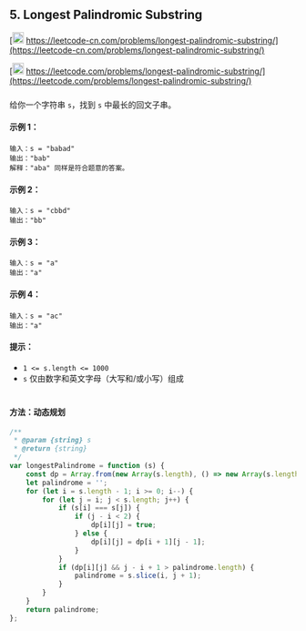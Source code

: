 ## 5. Longest Palindromic Substring

[<img src="https://static.leetcode-cn.com/cn-mono-assets/production/assets/logo-dark-cn.c42314a8.svg" height="20" /> https://leetcode-cn.com/problems/longest-palindromic-substring/](https://leetcode-cn.com/problems/longest-palindromic-substring/)

[<img src="https://assets.leetcode.com/static_assets/public/webpack_bundles/images/logo-dark.e99485d9b.svg" height="20"/> https://leetcode.com/problems/longest-palindromic-substring/](https://leetcode.com/problems/longest-palindromic-substring/)

###

给你一个字符串 `s`，找到 `s` 中最长的回文子串。

#### 示例 1：

```
输入：s = "babad"
输出："bab"
解释："aba" 同样是符合题意的答案。
```

#### 示例 2：

```
输入：s = "cbbd"
输出："bb"
```

#### 示例 3：

```
输入：s = "a"
输出："a"
```

#### 示例 4：

```
输入：s = "ac"
输出："a"
```

#### 提示：

-   `1 <= s.length <= 1000`
-   `s` 仅由数字和英文字母（大写和/或小写）组成

#

#### 方法：动态规划

```js
/**
 * @param {string} s
 * @return {string}
 */
var longestPalindrome = function (s) {
    const dp = Array.from(new Array(s.length), () => new Array(s.length).fill(false));
    let palindrome = '';
    for (let i = s.length - 1; i >= 0; i--) {
        for (let j = i; j < s.length; j++) {
            if (s[i] === s[j]) {
                if (j - i < 2) {
                    dp[i][j] = true;
                } else {
                    dp[i][j] = dp[i + 1][j - 1];
                }
            }
            if (dp[i][j] && j - i + 1 > palindrome.length) {
                palindrome = s.slice(i, j + 1);
            }
        }
    }
    return palindrome;
};
```
